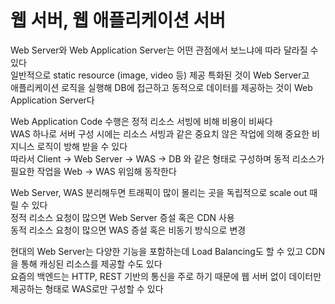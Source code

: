 # 웹 서버, 웹 애플리케이션 서버

Web Server와 Web Application Server는 어떤 관점에서 보느냐에 따라 달라질 수 있다<br/>
일반적으로 static resource (image, video 등) 제공 특화된 것이 Web Server고<br/>
애플리케이션 로직을 실행해 DB에 접근하고 동적으로 데이터를 제공하는 것이 Web Application Server다<br/>

Web Application Code 수행은 정적 리소스 서빙에 비해 비용이 비싸다<br/>
WAS 하나로 서버 구성 시에는 리소스 서빙과 같은 중요치 않은 작업에 의해 중요한 비지니스 로직이 방해 받을 수 있다<br/>
따라서 Client -> Web Server -> WAS -> DB 와 같은 형태로 구성하며 동적 리소스가 필요한 작업을 Web -> WAS 위임해 동작한다<br/>

Web Server, WAS 분리해두면 트래픽이 많이 몰리는 곳을 독립적으로 scale out 때릴 수 있다<br/>
정적 리소스 요청이 많으면 Web Server 증설 혹은 CDN 사용<br/>
동적 리소스 요청이 많으면 WAS 증설 혹은 비동기 방식으로 변경

현대의 Web Server는 다양한 기능을 포함하는데 Load Balancing도 할 수 있고 CDN을 통해 캐싱된 리소스를 제공할 수도 있다<br/>
요즘의 백엔드는 HTTP, REST 기반의 통신을 주로 하기 때문에 웹 서버 없이 데이터만 제공하는 형태로 WAS로만 구성할 수 있다 